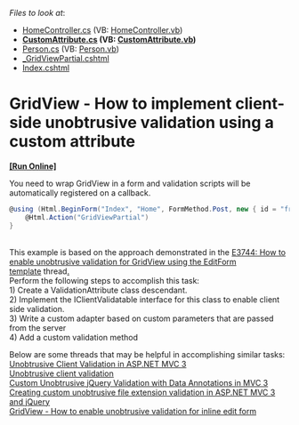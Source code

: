 <!-- default file list -->
*Files to look at*:

* [HomeController.cs](./CS/E4924/Controllers/HomeController.cs) (VB: [HomeController.vb](./VB/E4924/Controllers/HomeController.vb))
* **[CustomAttribute.cs](./CS/E4924/Models/CustomAttribute.cs) (VB: [CustomAttribute.vb](./VB/E4924/Models/CustomAttribute.vb))**
* [Person.cs](./CS/E4924/Models/Person.cs) (VB: [Person.vb](./VB/E4924/Models/Person.vb))
* [_GridViewPartial.cshtml](./CS/E4924/Views/Home/_GridViewPartial.cshtml)
* [Index.cshtml](./CS/E4924/Views/Home/Index.cshtml)
<!-- default file list end -->
# GridView - How to implement client-side unobtrusive validation using a custom attribute
<!-- run online -->
**[[Run Online]](https://codecentral.devexpress.com/e4924/)**
<!-- run online end -->


<p>You need to wrap GridView in a form and validation scripts will be automatically registered on a callback.</p>


```cs
@using (Html.BeginForm("Index", "Home", FormMethod.Post, new { id = "frm" })) {
    @Html.Action("GridViewPartial")
}

```


<p><br />This example is based on the approach demonstrated in the <a href="https://www.devexpress.com/Support/Center/p/E3744">E3744: How to enable unobtrusive validation for GridView using the EditForm template</a> thread<u>.<br /> </u>Perform the following steps to accomplish this task:<br /> 1) Create a ValidationAttribute class descendant.<br /> 2) Implement the IClientValidatable interface for this class to enable client side validation.<br /> 3) Write a custom adapter based on custom parameters that are passed from the server<br /> 4) Add a custom validation method</p>
<p>Below are some threads that may be helpful in accomplishing similar tasks:<br /> <a href="http://bradwilson.typepad.com/blog/2010/10/mvc3-unobtrusive-validation.html"><u>Unobtrusive Client Validation in ASP.NET MVC 3</u></a><br /> <a href="http://samipoimala.com/it/2010/11/29/unobtrusive-client-validation-in-asp-net-mvc-3/"><u>Unobtrusive client validation</u></a><br /> <a href="http://thewayofcode.wordpress.com/2012/01/18/custom-unobtrusive-jquery-validation-with-data-annotations-in-mvc-3"><u>Custom Unobtrusive jQuery Validation with Data Annotations in MVC 3</u></a><br /> <u><a href="http://blog.tomasjansson.com/creating-custom-unobtrusive-file-extension-validation-in-asp-net-mvc-3-and-jquery">Creating custom unobtrusive file extension validation in ASP.NET MVC 3 and jQuery<br /></a><a href="https://www.devexpress.com/Support/Center/p/E4741">GridView - How to enable unobtrusive validation for inline edit form</a></u></p>

<br/>


